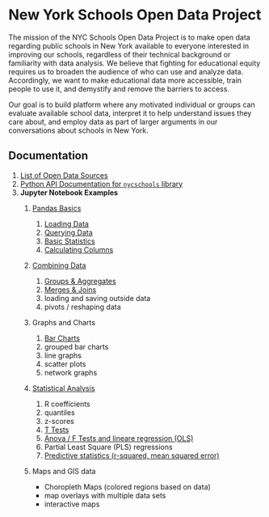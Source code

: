 New York Schools Open Data Project
==================================

The mission of the NYC Schools Open Data Project is to make open data regarding public schools in New York available to everyone interested in improving our schools, regardless of their technical background or familiarity with data analysis. We believe that fighting for educational equity requires us to broaden the audience of who can use and analyze data. Accordingly, we want to make educational data more accessible, train people to use it, and demystify and remove the barriers to access.

Our goal is to build platform where any motivated individual or groups can evaluate available school data, interpret it to help understand issues they care about, and employ data as part of larger arguments in our conversations about schools in New York.

Documentation
-------------
1. [List of Open Data Sources](data-sources.md)
2. [Python API Documentation for `nycschools` library](api/nycschools/index.html)
3. **Jupyter Notebook Examples**
   1. [Pandas Basics](https://github.com/adelphi-ed-tech/nycschools/tree/main/nb/01-Basics)
      1. [Loading Data](https://github.com/adelphi-ed-tech/nycschools/blob/main/nb/01-Basics/01-loading-data.ipynb)
      2. [Querying Data](https://github.com/adelphi-ed-tech/nycschools/blob/main/nb/01-Basics/02-querying-data.ipynb)
      3. [Basic Statistics](https://github.com/adelphi-ed-tech/nycschools/blob/main/nb/01-Basics/03-basic-stats.ipynb)
      4. [Calculating Columns](https://github.com/adelphi-ed-tech/nycschools/blob/nb/01-Basics/04-calculating-columns.ipynb)
   2. [Combining Data](https://github.com/adelphi-ed-tech/nycschools/tree/nb/02-Combining-Data)
      1. [Groups & Aggregates](https://github.com/adelphi-ed-tech/nycschools/blob/nb/02-Combining-Data/01-group-and-agg.ipynb)
      2. [Merges & Joins](https://github.com/adelphi-ed-tech/nycschools/blob/nb/02-Combining-Data/02-merge-and-join.ipynb)
      3. loading and saving outside data
      4. pivots / reshaping data
   3. Graphs and Charts
      1. [Bar Charts](https://github.com/adelphi-ed-tech/nycschools/blob/main/nb/03-Graphs-and-Charts/01-basic-bar-charts.ipynb)
      2. grouped bar charts
      3. line graphs
      4. scatter plots
      5. network graphs
   4. [Statistical Analysis](https://github.com/adelphi-ed-tech/nycschools/tree/main/nb/04-Statistics)
      1. R coefficients
      2. quantiles
      3. z-scores
      4. [T Tests](https://github.com/adelphi-ed-tech/nycschools/blob/main/nb/04-Statistics/04-t_tests.ipynb)
      5. [Anova / F Tests and lineare regression (OLS)](https://github.com/adelphi-ed-tech/nycschools/blob/main/nb/04-Statistics/05-anova-ols.ipynb)
      6. Partial Least Square (PLS) regressions
      7. [Predictive statistics (r-squared, mean squared error)](https://github.com/adelphi-ed-tech/nycschools/blob/main/nb/04-Statistics/08-predictive-stats.ipynb)

   5. Maps and GIS data
      - Choropleth Maps (colored regions based on data)
      - map overlays with multiple data sets
      - interactive maps
